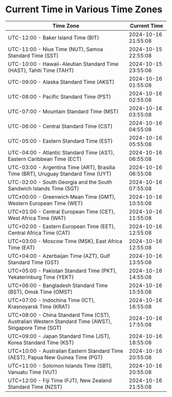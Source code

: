 # Current Time in Various Time Zones

| Time Zone | Current Time |
|-----------|--------------|
| UTC-12:00 - Baker Island Time (BIT) | 2024-10-16 21:55:08 |
| UTC-11:00 - Niue Time (NUT), Samoa Standard Time (SST) | 2024-10-15 22:55:08 |
| UTC-10:00 - Hawaii-Aleutian Standard Time (HAST), Tahiti Time (TAHT) | 2024-10-15 23:55:08 |
| UTC-09:00 - Alaska Standard Time (AKST) | 2024-10-16 01:55:08 |
| UTC-08:00 - Pacific Standard Time (PST) | 2024-10-16 02:55:08 |
| UTC-07:00 - Mountain Standard Time (MST) | 2024-10-16 03:55:08 |
| UTC-06:00 - Central Standard Time (CST) | 2024-10-16 04:55:08 |
| UTC-05:00 - Eastern Standard Time (EST) | 2024-10-16 05:55:08 |
| UTC-04:00 - Atlantic Standard Time (AST), Eastern Caribbean Time (ECT) | 2024-10-16 06:55:08 |
| UTC-03:00 - Argentina Time (ART), Brasília Time (BRT), Uruguay Standard Time (UYT) | 2024-10-16 06:55:08 |
| UTC-02:00 - South Georgia and the South Sandwich Islands Time (SGT) | 2024-10-16 07:55:08 |
| UTC±00:00 - Greenwich Mean Time (GMT), Western European Time (WET) | 2024-10-16 10:55:08 |
| UTC+01:00 - Central European Time (CET), West Africa Time (WAT) | 2024-10-16 11:55:08 |
| UTC+02:00 - Eastern European Time (EET), Central Africa Time (CAT) | 2024-10-16 12:55:08 |
| UTC+03:00 - Moscow Time (MSK), East Africa Time (EAT) | 2024-10-16 12:55:08 |
| UTC+04:00 - Azerbaijan Time (AZT), Gulf Standard Time (GST) | 2024-10-16 13:55:08 |
| UTC+05:00 - Pakistan Standard Time (PKT), Yekaterinburg Time (YEKT) | 2024-10-16 14:55:08 |
| UTC+06:00 - Bangladesh Standard Time (BST), Omsk Time (OMST) | 2024-10-16 15:55:08 |
| UTC+07:00 - Indochina Time (ICT), Krasnoyarsk Time (KRAT) | 2024-10-16 16:55:08 |
| UTC+08:00 - China Standard Time (CST), Australian Western Standard Time (AWST), Singapore Time (SGT) | 2024-10-16 17:55:08 |
| UTC+09:00 - Japan Standard Time (JST), Korea Standard Time (KST) | 2024-10-16 18:55:08 |
| UTC+10:00 - Australian Eastern Standard Time (AEST), Papua New Guinea Time (PGT) | 2024-10-16 20:55:08 |
| UTC+11:00 - Solomon Islands Time (SBT), Vanuatu Time (VUT) | 2024-10-16 20:55:08 |
| UTC+12:00 - Fiji Time (FJT), New Zealand Standard Time (NZST) | 2024-10-16 21:55:08 |

